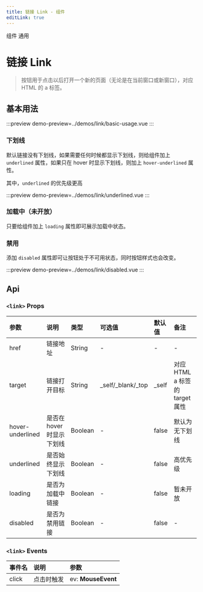 ```yaml
---
title: 链接 Link - 组件
editLink: true
---
```


<ap-breadcrumb>
  <ap-breadcrumb-item>组件</ap-breadcrumb-item>
  <ap-breadcrumb-item>通用</ap-breadcrumb-item>
</ap-breadcrumb>

# 链接 Link
> 按钮用于点击以后打开一个新的页面（无论是在当前窗口或新窗口），对应 HTML 的 a 标签。

## 基本用法
:::preview
demo-preview=../demos/link/basic-usage.vue
:::

### 下划线
默认链接没有下划线，如果需要任何时候都显示下划线，则给组件加上 `underlined` 属性，如果只在 hover 时显示下划线，则加上 `hover-underlined` 属性。

其中，`underlined` 的优先级更高

:::preview
demo-preview=../demos/link/underlined.vue
:::

### 加载中（未开放）
只要给组件加上 `loading` 属性即可展示加载中状态。


### 禁用
添加 `disabled` 属性即可让按钮处于不可用状态，同时按钮样式也会改变。

:::preview
demo-preview=../demos/link/disabled.vue
:::

## Api
### `<link>` Props
| 参数 | 说明 | 类型 | 可选值 | 默认值 | 备注 |
| :----- | :----- | :----- | :----- | :----- | :----- |
| href | 链接地址 | String | - | - | - |
| target | 链接打开目标 | String | _self/_blank/_top | _self | 对应 HTML a 标签的 target 属性 |
| hover-underlined | 是否在 hover 时显示下划线 | Boolean | - | false | 默认为无下划线 |
| underlined | 是否始终显示下划线 | Boolean | - | false | 高优先级 |
| loading | 是否为加载中链接 | Boolean | - | false | 暂未开放 |
| disabled | 是否为禁用链接 | Boolean | - | false | - |

### `<link>` Events

| 事件名 | 说明 | 参数 |
| :----- | :----- | :----- |
| click | 点击时触发 | ev: **MouseEvent** |